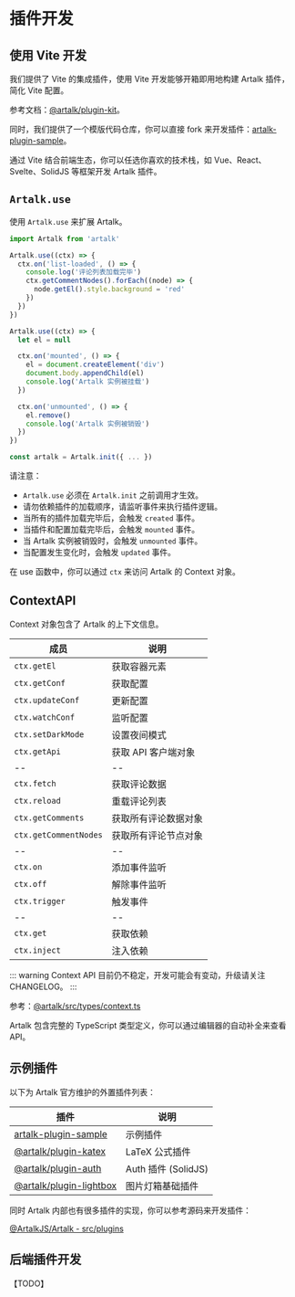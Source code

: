 # 插件开发

## 使用 Vite 开发

我们提供了 Vite 的集成插件，使用 Vite 开发能够开箱即用地构建 Artalk 插件，简化 Vite 配置。

参考文档：[@artalk/plugin-kit](https://github.com/ArtalkJS/Artalk/blob/master/ui/plugin-kit/README.md)。

同时，我们提供了一个模版代码仓库，你可以直接 fork 来开发插件：[artalk-plugin-sample](https://github.com/ArtalkJS/artalk-plugin-sample)。

通过 Vite 结合前端生态，你可以任选你喜欢的技术栈，如 Vue、React、Svelte、SolidJS 等框架开发 Artalk 插件。

## `Artalk.use`

使用 `Artalk.use` 来扩展 Artalk。

```js
import Artalk from 'artalk'

Artalk.use((ctx) => {
  ctx.on('list-loaded', () => {
    console.log('评论列表加载完毕')
    ctx.getCommentNodes().forEach((node) => {
      node.getEl().style.background = 'red'
    })
  })
})

Artalk.use((ctx) => {
  let el = null

  ctx.on('mounted', () => {
    el = document.createElement('div')
    document.body.appendChild(el)
    console.log('Artalk 实例被挂载')
  })

  ctx.on('unmounted', () => {
    el.remove()
    console.log('Artalk 实例被销毁')
  })
})

const artalk = Artalk.init({ ... })
```

请注意：

- `Artalk.use` 必须在 `Artalk.init` 之前调用才生效。
- 请勿依赖插件的加载顺序，请监听事件来执行插件逻辑。
- 当所有的插件加载完毕后，会触发 `created` 事件。
- 当插件和配置加载完毕后，会触发 `mounted` 事件。
- 当 Artalk 实例被销毁时，会触发 `unmounted` 事件。
- 当配置发生变化时，会触发 `updated` 事件。

在 use 函数中，你可以通过 `ctx` 来访问 Artalk 的 Context 对象。

## ContextAPI

Context 对象包含了 Artalk 的上下文信息。

| 成员                  | 说明                 |
| --------------------- | -------------------- |
| `ctx.getEl`           | 获取容器元素         |
| `ctx.getConf`         | 获取配置             |
| `ctx.updateConf`      | 更新配置             |
| `ctx.watchConf`       | 监听配置             |
| `ctx.setDarkMode`     | 设置夜间模式         |
| `ctx.getApi`          | 获取 API 客户端对象  |
| --                    | --                   |
| `ctx.fetch`           | 获取评论数据         |
| `ctx.reload`          | 重载评论列表         |
| `ctx.getComments`     | 获取所有评论数据对象 |
| `ctx.getCommentNodes` | 获取所有评论节点对象 |
| --                    | --                   |
| `ctx.on`              | 添加事件监听         |
| `ctx.off`             | 解除事件监听         |
| `ctx.trigger`         | 触发事件             |
| --                    | --                   |
| `ctx.get`             | 获取依赖             |
| `ctx.inject`          | 注入依赖             |

::: warning
Context API 目前仍不稳定，开发可能会有变动，升级请关注 CHANGELOG。
:::

参考：[@artalk/src/types/context.ts](https://github.com/ArtalkJS/Artalk/blob/master/ui/artalk/src/types/context.ts)

Artalk 包含完整的 TypeScript 类型定义，你可以通过编辑器的自动补全来查看 API。

## 示例插件

以下为 Artalk 官方维护的外置插件列表：

| 插件                                                                                         | 说明           |
| -------------------------------------------------------------------------------------------- | -------------- |
| [artalk-plugin-sample](https://github.com/ArtalkJS/artalk-plugin-sample)                     | 示例插件       |
| [@artalk/plugin-katex](https://github.com/ArtalkJS/Artalk/tree/master/ui/plugin-katex)       | LaTeX 公式插件 |
| [@artalk/plugin-auth](https://github.com/ArtalkJS/Artalk/tree/master/ui/plugin-auth)         | Auth 插件 (SolidJS) |
| [@artalk/plugin-lightbox](https://github.com/ArtalkJS/Artalk/tree/master/ui/plugin-lightbox) | 图片灯箱基础插件   |

同时 Artalk 内部也有很多插件的实现，你可以参考源码来开发插件：

[@ArtalkJS/Artalk - src/plugins](https://github.com/ArtalkJS/Artalk/tree/master/ui/artalk/src/plugins)

## 后端插件开发

【TODO】
